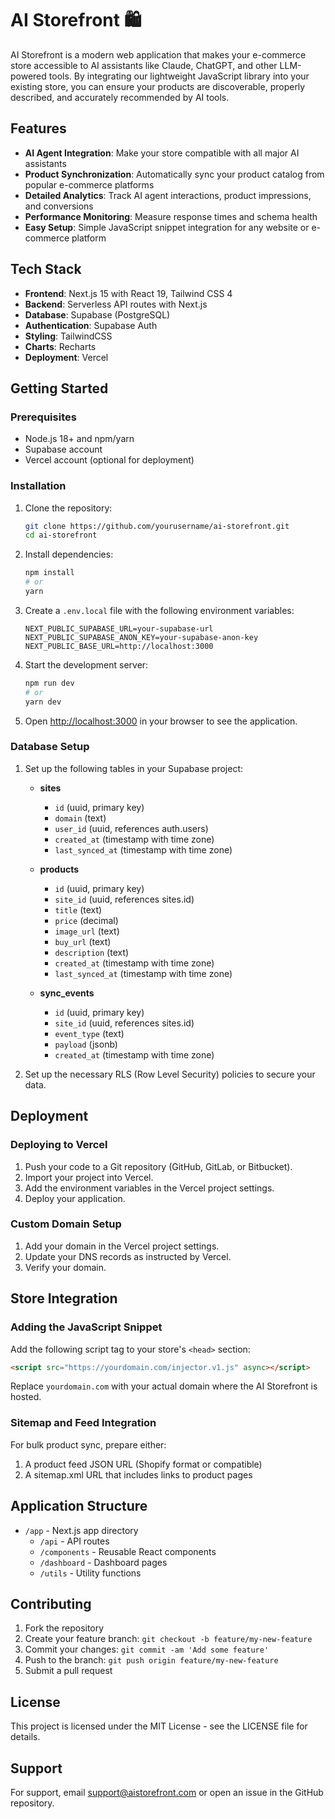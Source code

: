 # AI Storefront 🛍️

AI Storefront is a modern web application that makes your e-commerce store accessible to AI assistants like Claude, ChatGPT, and other LLM-powered tools. By integrating our lightweight JavaScript library into your existing store, you can ensure your products are discoverable, properly described, and accurately recommended by AI tools.

## Features

-   **AI Agent Integration**: Make your store compatible with all major AI assistants
-   **Product Synchronization**: Automatically sync your product catalog from popular e-commerce platforms
-   **Detailed Analytics**: Track AI agent interactions, product impressions, and conversions
-   **Performance Monitoring**: Measure response times and schema health
-   **Easy Setup**: Simple JavaScript snippet integration for any website or e-commerce platform

## Tech Stack

-   **Frontend**: Next.js 15 with React 19, Tailwind CSS 4
-   **Backend**: Serverless API routes with Next.js
-   **Database**: Supabase (PostgreSQL)
-   **Authentication**: Supabase Auth
-   **Styling**: TailwindCSS
-   **Charts**: Recharts
-   **Deployment**: Vercel

## Getting Started

### Prerequisites

-   Node.js 18+ and npm/yarn
-   Supabase account
-   Vercel account (optional for deployment)

### Installation

1. Clone the repository:

    ```bash
    git clone https://github.com/yourusername/ai-storefront.git
    cd ai-storefront
    ```

2. Install dependencies:

    ```bash
    npm install
    # or
    yarn
    ```

3. Create a `.env.local` file with the following environment variables:

    ```
    NEXT_PUBLIC_SUPABASE_URL=your-supabase-url
    NEXT_PUBLIC_SUPABASE_ANON_KEY=your-supabase-anon-key
    NEXT_PUBLIC_BASE_URL=http://localhost:3000
    ```

4. Start the development server:

    ```bash
    npm run dev
    # or
    yarn dev
    ```

5. Open [http://localhost:3000](http://localhost:3000) in your browser to see the application.

### Database Setup

1. Set up the following tables in your Supabase project:

    - **sites**

        - `id` (uuid, primary key)
        - `domain` (text)
        - `user_id` (uuid, references auth.users)
        - `created_at` (timestamp with time zone)
        - `last_synced_at` (timestamp with time zone)

    - **products**

        - `id` (uuid, primary key)
        - `site_id` (uuid, references sites.id)
        - `title` (text)
        - `price` (decimal)
        - `image_url` (text)
        - `buy_url` (text)
        - `description` (text)
        - `created_at` (timestamp with time zone)
        - `last_synced_at` (timestamp with time zone)

    - **sync_events**
        - `id` (uuid, primary key)
        - `site_id` (uuid, references sites.id)
        - `event_type` (text)
        - `payload` (jsonb)
        - `created_at` (timestamp with time zone)

2. Set up the necessary RLS (Row Level Security) policies to secure your data.

## Deployment

### Deploying to Vercel

1. Push your code to a Git repository (GitHub, GitLab, or Bitbucket).
2. Import your project into Vercel.
3. Add the environment variables in the Vercel project settings.
4. Deploy your application.

### Custom Domain Setup

1. Add your domain in the Vercel project settings.
2. Update your DNS records as instructed by Vercel.
3. Verify your domain.

## Store Integration

### Adding the JavaScript Snippet

Add the following script tag to your store's `<head>` section:

```html
<script src="https://yourdomain.com/injector.v1.js" async></script>
```

Replace `yourdomain.com` with your actual domain where the AI Storefront is hosted.

### Sitemap and Feed Integration

For bulk product sync, prepare either:

1. A product feed JSON URL (Shopify format or compatible)
2. A sitemap.xml URL that includes links to product pages

## Application Structure

-   `/app` - Next.js app directory
    -   `/api` - API routes
    -   `/components` - Reusable React components
    -   `/dashboard` - Dashboard pages
    -   `/utils` - Utility functions

## Contributing

1. Fork the repository
2. Create your feature branch: `git checkout -b feature/my-new-feature`
3. Commit your changes: `git commit -am 'Add some feature'`
4. Push to the branch: `git push origin feature/my-new-feature`
5. Submit a pull request

## License

This project is licensed under the MIT License - see the LICENSE file for details.

## Support

For support, email support@aistorefront.com or open an issue in the GitHub repository.
